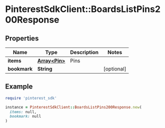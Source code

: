 # PinterestSdkClient::BoardsListPins200Response

## Properties

| Name | Type | Description | Notes |
| ---- | ---- | ----------- | ----- |
| **items** | [**Array&lt;Pin&gt;**](Pin.md) | Pins |  |
| **bookmark** | **String** |  | [optional] |

## Example

```ruby
require 'pinterest_sdk'

instance = PinterestSdkClient::BoardsListPins200Response.new(
  items: null,
  bookmark: null
)
```

